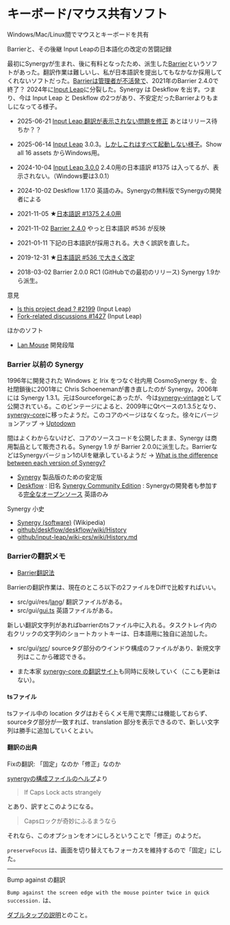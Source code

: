 # キーボード/マウス共有ソフト

Windows/Mac/Linux間でマウスとキーボードを共有

Barrierと、その後継 Input Leapの日本語化の改定の苦闘記録

最初にSynergyが生まれ、後に有料となったため、派生した[Barrier](https://github.com/debauchee/barrier)というソフトがあった。翻訳作業は難しいし、私が日本語訳を提出してもなかなか採用してくれないソフトだった。[Barrierは管理者が不活発で](https://github.com/input-leap/input-leap/issues/1414)、2021年のBarrier 2.4.0で終了？ 2024年に[Input Leap](https://github.com/input-leap/input-leap/)に分裂した。Synergy は Deskflow を出す。つまり、今は Input Leap と Deskflow の2つがあり、不安定だったBarrierよりもましになってる様子。

* 2025-06-21 [Input Leap 翻訳が表示されない問題を修正](https://github.com/input-leap/input-leap/commit/fde9fb62869009dea10cb4c95886a44aa0cd07e3) あとはリリース待ちか？？
* 2025-06-14 [Input Leap](https://github.com/input-leap/input-leap/releases) 3.0.3。[しかしこれはすべて起動しない様子](https://github.com/input-leap/input-leap/issues/2254)。Show all 16 assets からWindows用。
* 2024-10-04 [Input Leap 3.0.0](https://github.com/input-leap/input-leap/releases/tag/v3.0.0) 2.4.0用の日本語訳 #1375 は入ってるが、表示されない。（Windows要は3.0.1）
* 2024-10-02 Deskflow 1.17.0 英語のみ。Synergyの無料版でSynergyの開発者による
 
* 2021-11-05 ★[日本語訳 #1375 2.4.0用](https://github.com/debauchee/barrier/pull/1375)
* 2021-11-02 [Barrier 2.4.0](https://github.com/debauchee/barrier/releases) やっと日本語訳 #536 が反映
* 2021-01-11 下記の日本語訳が採用される。大きく誤訳を直した。
* 2019-12-31 ★[日本語訳 #536 で大きく改定](https://github.com/debauchee/barrier/pull/536)
* 2018-03-02 Barrier 2.0.0 RC1 (GitHubでの最初のリリース) Synergy 1.9から派生。

意見
* [Is this project dead ? #2199](https://github.com/input-leap/input-leap/discussions/2199) (Input Leap)
* [Fork-related discussions #1427](https://github.com/input-leap/input-leap/discussions/1427) (Input Leap)

ほかのソフト
* [Lan Mouse](https://github.com/feschber/lan-mouse) 開発段階

### Barrier 以前の Synergy

1996年に開発された Windows と Irix をつなぐ社内用 CosmoSynergy を、会社閉鎖後に2001年に Chris Schoenemanが書き直したのが Synergy。2006年には Synergy 1.3.1。元はSourceforgeにあったが、今は[synergy-vintage](https://github.com/nbolton/synergy-vintage)として公開されている。このビンテージによると、2009年にQtベースの1.3.5となり、[synergy-core](https://web.archive.org/web/20240807182632/https://github.com/symless/synergy-core)に移ったようだ。このコアのページはなくなった。徐々にバージョンアップ → [Uptodown](https://synergy.en.uptodown.com/windows/versions)

間はよくわからないけど、コアのソースコードを公開したまま、Synergy は商用製品として販売される。Synergy 1.9 が Barrier 2.0.0に派生した。BarrierなどはSynergyバージョン1のUIを継承しているようだ → [What is the difference between each version of Synergy?](https://help.symless.com/hc/en-us/articles/33562819211025-What-is-the-difference-between-each-version-of-Synergy)

* [Synergy](https://github.com/symless/synergy) 製品版のための安定版
* [Deskflow](https://github.com/deskflow/deskflow) : 旧名 [Synergy Community Edition](https://github.com/deskflow/deskflow/discussions/7517) : Synergyの開発者も参加する[完全なオープンソース](https://github.com/deskflow/deskflow/wiki/Relationship-with-Synergy) 英語のみ

Synergy 小史
* [Synergy (software)](https://en.wikipedia.org/wiki/Synergy_(software)) (Wikipedia)
* [github/deskflow/deskflow/wiki/History](https://github.com/deskflow/deskflow/wiki/History)
* [github/input-leap/wiki-prs/wiki/History.md](https://github.com/input-leap/wiki-prs/blob/master/wiki/History.md)

### Barrierの翻訳メモ
* [Barrier翻訳法](https://github.com/debauchee/barrier/issues/1857)

Barrierの翻訳作業は、現在のところ以下の2ファイルをDiffで比較すればいい。

* src/gui/res/[lang](https://github.com/debauchee/barrier/tree/master/src/gui/res/lang)/ 翻訳ファイルがある。
* src/gui/[gui.ts](https://github.com/debauchee/barrier/blob/master/src/gui/gui.ts) 英語ファイルがある。

新しい翻訳文字列があればbarrierのtsファイル中に入れる。タスクトレイ内の右クリックの文字列のショートカットキーは、日本語用に独自に追加した。

* src/gui/[src](https://github.com/debauchee/barrier/tree/master/src/gui/src)/ sourceタグ部分のウインドウ構成のファイルがあり、新規文字列はここから確認できる。

* また本家 [synergy-core の翻訳サイト](https://crowdin.com/project/synergy-core)も同時に反映していく（ここも更新はない）。

#### tsファイル
tsファイル中の location タグはおそらくメモ用で実際には機能しておらず、sourceタグ部分が一致すれば、translation 部分を表示できるので、新しい文字列は勝手に追加していくとよい。

#### 翻訳の出典

Fixの翻訳: 「固定」なのか「修正」なのか

[synergyの構成ファイルのヘルプ](https://symless.com/help-articles/creating-text-config-files)より

> If Caps Lock acts strangely

とあり、訳すとこのようになる。

> Capsロックが奇妙にふるまうなら

それなら、このオプションをオンにしろということで「修正」のようだ。

``preserveFocus`` は、画面を切り替えてもフォーカスを維持するので「固定」にした。

----

Bump against の翻訳

``Bump against the screen edge with the mouse pointer twice in quick succession.`` は、

[ダブルタップの説明](https://github.com/debauchee/barrier/commit/03c1f06878ed1cf7bc34481a88333f7bef7a4c57#diff-afe9c21ac60108121c6391f76d5ef980aa2f8aceee9adfcb53e55b7fa1d247d1)とのこと。

